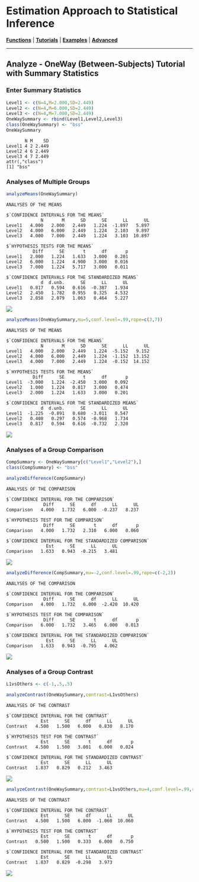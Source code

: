 # Estimation Approach to Statistical Inference

[**Functions**](../../Functions) | 
[**Tutorials**](../../Tutorials) | 
[**Examples**](../../Examples) | 
[**Advanced**](../../Advanced)

---

## Analyze - OneWay (Between-Subjects) Tutorial with Summary Statistics

### Enter Summary Statistics

```r
Level1 <- c(N=4,M=2.000,SD=2.449)
Level2 <- c(N=4,M=6.000,SD=2.449)
Level3 <- c(N=4,M=7.000,SD=2.449)
OneWaySummary <- rbind(Level1,Level2,Level3)
class(OneWaySummary) <- "bss"
OneWaySummary
```
```
       N M    SD
Level1 4 2 2.449
Level2 4 6 2.449
Level3 4 7 2.449
attr(,"class")
[1] "bss"
```

### Analyses of Multiple Groups

```r
analyzeMeans(OneWaySummary)
```
```
ANALYSES OF THE MEANS

$`CONFIDENCE INTERVALS FOR THE MEANS`
             N       M      SD      SE      LL      UL
Level1   4.000   2.000   2.449   1.224  -1.897   5.897
Level2   4.000   6.000   2.449   1.224   2.103   9.897
Level3   4.000   7.000   2.449   1.224   3.103  10.897

$`HYPOTHESIS TESTS FOR THE MEANS`
          Diff      SE       t      df       p
Level1   2.000   1.224   1.633   3.000   0.201
Level2   6.000   1.224   4.900   3.000   0.016
Level3   7.000   1.224   5.717   3.000   0.011

$`CONFIDENCE INTERVALS FOR THE STANDARDIZED MEANS`
             d  d.unb.      SE      LL      UL
Level1   0.817   0.594   0.616  -0.387   1.934
Level2   2.450   1.782   0.955   0.325   4.532
Level3   2.858   2.079   1.063   0.464   5.227
```
<kbd><img src="AnalyzeOneWayFigure1.jpeg"></kbd>

```r
analyzeMeans(OneWaySummary,mu=5,conf.level=.99,rope=c(3,7))
```
```
ANALYSES OF THE MEANS

$`CONFIDENCE INTERVALS FOR THE MEANS`
             N       M      SD      SE      LL      UL
Level1   4.000   2.000   2.449   1.224  -5.152   9.152
Level2   4.000   6.000   2.449   1.224  -1.152  13.152
Level3   4.000   7.000   2.449   1.224  -0.152  14.152

$`HYPOTHESIS TESTS FOR THE MEANS`
          Diff      SE       t      df       p
Level1  -3.000   1.224  -2.450   3.000   0.092
Level2   1.000   1.224   0.817   3.000   0.474
Level3   2.000   1.224   1.633   3.000   0.201

$`CONFIDENCE INTERVALS FOR THE STANDARDIZED MEANS`
             d  d.unb.      SE      LL      UL
Level1  -1.225  -0.891   0.680  -3.011   0.547
Level2   0.408   0.297   0.574  -0.968   1.734
Level3   0.817   0.594   0.616  -0.732   2.320
```
<kbd><img src="AnalyzeOneWayFigure2.jpeg"></kbd>

### Analyses of a Group Comparison

```r
CompSummary <- OneWaySummary[c("Level1","Level2"),]
class(CompSummary) <- "bss"
```
```r
analyzeDifference(CompSummary)
```
```
ANALYSES OF THE COMPARISON

$`CONFIDENCE INTERVAL FOR THE COMPARISON`
              Diff      SE      df      LL      UL
Comparison   4.000   1.732   6.000  -0.237   8.237

$`HYPOTHESIS TEST FOR THE COMPARISON`
              Diff      SE       t      df       p
Comparison   4.000   1.732   2.310   6.000   0.060

$`CONFIDENCE INTERVAL FOR THE STANDARDIZED COMPARISON`
               Est      SE      LL      UL
Comparison   1.633   0.943  -0.215   3.481
```
<kbd><img src="AnalyzeOneWayFigure3.jpeg"></kbd>

```r
analyzeDifference(CompSummary,mu=-2,conf.level=.99,rope=c(-2,2))
```
```
ANALYSES OF THE COMPARISON

$`CONFIDENCE INTERVAL FOR THE COMPARISON`
              Diff      SE      df      LL      UL
Comparison   4.000   1.732   6.000  -2.420  10.420

$`HYPOTHESIS TEST FOR THE COMPARISON`
              Diff      SE       t      df       p
Comparison   6.000   1.732   3.465   6.000   0.013

$`CONFIDENCE INTERVAL FOR THE STANDARDIZED COMPARISON`
               Est      SE      LL      UL
Comparison   1.633   0.943  -0.795   4.062
```
<kbd><img src="AnalyzeOneWayFigure4.jpeg"></kbd>

### Analyses of a Group Contrast

```r
L1vsOthers <- c(-1,.5,.5)
```
```r
analyzeContrast(OneWaySummary,contrast=L1vsOthers)
```
```
ANALYSES OF THE CONTRAST

$`CONFIDENCE INTERVAL FOR THE CONTRAST`
             Est      SE      df      LL      UL
Contrast   4.500   1.500   6.000   0.830   8.170

$`HYPOTHESIS TEST FOR THE CONTRAST`
             Est      SE       t      df       p
Contrast   4.500   1.500   3.001   6.000   0.024

$`CONFIDENCE INTERVAL FOR THE STANDARDIZED CONTRAST`
             Est      SE      LL      UL
Contrast   1.837   0.829   0.212   3.463
```
<kbd><img src="AnalyzeOneWayFigure5.jpeg"></kbd>

```r
analyzeContrast(OneWaySummary,contrast=L1vsOthers,mu=4,conf.level=.99,rope=c(-2,2))
```
```
ANALYSES OF THE CONTRAST

$`CONFIDENCE INTERVAL FOR THE CONTRAST`
             Est      SE      df      LL      UL
Contrast   4.500   1.500   6.000  -1.060  10.060

$`HYPOTHESIS TEST FOR THE CONTRAST`
             Est      SE       t      df       p
Contrast   0.500   1.500   0.333   6.000   0.750

$`CONFIDENCE INTERVAL FOR THE STANDARDIZED CONTRAST`
             Est      SE      LL      UL
Contrast   1.837   0.829  -0.298   3.973
```
<kbd><img src="AnalyzeOneWayFigure6.jpeg"></kbd>
